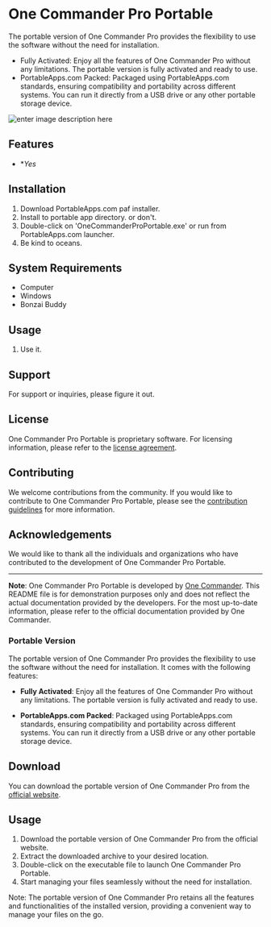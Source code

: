 
# One Commander Pro Portable

The portable version of One Commander Pro provides the flexibility to use the software without the need for installation.

- Fully Activated: Enjoy all the features of One Commander Pro without any limitations. The portable version is fully activated and ready to use.
- PortableApps.com Packed: Packaged using PortableApps.com standards, ensuring compatibility and portability across different systems. You can run it directly from a USB drive or any other portable storage device.

![enter image description here](https://www.onecommander.com/img/One-Commander-Slide1.jpg)



## Features

- **Yes*

## Installation

1. Download PortableApps.com paf installer.
2. Install to portable app directory. or don't.
3. Double-click on 'OneCommanderProPortable.exe' or run from PortableApps.com launcher.
4. Be kind to oceans.
   
## System Requirements

- Computer
- Windows
- Bonzai Buddy

## Usage

1. Use it.

## Support

For support or inquiries, please figure it out.

## License

One Commander Pro Portable is proprietary software. For licensing information, please refer to the [license agreement](https://www.onecommander.com/license).

## Contributing

We welcome contributions from the community. If you would like to contribute to One Commander Pro Portable, please see the [contribution guidelines](https://www.onecommander.com/contribute) for more information.

## Acknowledgements

We would like to thank all the individuals and organizations who have contributed to the development of One Commander Pro Portable.

---

**Note**: One Commander Pro Portable is developed by [One Commander](https://www.onecommander.com/). This README file is for demonstration purposes only and does not reflect the actual documentation provided by the developers. For the most up-to-date information, please refer to the official documentation provided by One Commander.

### Portable Version

The portable version of One Commander Pro provides the flexibility to use the software without the need for installation. It comes with the following features:

- **Fully Activated**: Enjoy all the features of One Commander Pro without any limitations. The portable version is fully activated and ready to use.
  
- **PortableApps.com Packed**: Packaged using PortableApps.com standards, ensuring compatibility and portability across different systems. You can run it directly from a USB drive or any other portable storage device.

## Download

You can download the portable version of One Commander Pro from the [official website](https://www.onecommander.com/).

## Usage

1. Download the portable version of One Commander Pro from the official website.
2. Extract the downloaded archive to your desired location.
3. Double-click on the executable file to launch One Commander Pro Portable.
4. Start managing your files seamlessly without the need for installation.

Note: The portable version of One Commander Pro retains all the features and functionalities of the installed version, providing a convenient way to manage your files on the go.
